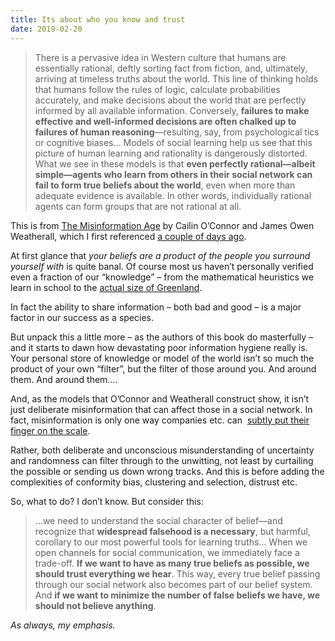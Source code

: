 ```yaml
---
title: Its about who you know and trust
date: 2019-02-20
---
```


<!--kg-card-begin: html--><blockquote><p>There is a pervasive idea in Western culture that humans are essentially rational, deftly sorting fact from fiction, and, ultimately, arriving at timeless truths about the world. This line of thinking holds that humans follow the rules of logic, calculate probabilities accurately, and make decisions about the world that are perfectly informed by all available information. Conversely, <strong>failures to make effective and well-informed decisions are often chalked up to failures of human reasoning</strong>—resulting, say, from psychological tics or cognitive biases&#8230; Models of social learning help us see that this picture of human learning and rationality is dangerously distorted. What we see in these models is that <strong>even perfectly rational—albeit simple—agents who learn from others in their social network can fail to form true beliefs about the world</strong>, even when more than adequate evidence is available. In other words, individually rational agents can form groups that are not rational at all.</p></blockquote>
<p>This is from <a href="https://www.worldcat.org/title/misinformation-age-how-false-beliefs-spread/oclc/1084360985" target="_blank" rel="noopener noreferrer">The Misinformation Age</a> by Cailin O&#8217;Connor and James Owen Weatherall, which I first referenced <a href="https://joshnicholas.com/everyone-wants-to-be-the-hero/" target="_blank" rel="noopener noreferrer">a couple of days ago</a>.</p>
<p>At first glance that <em>your beliefs are a product of the people you surround yourself with </em>is quite banal. Of course most us haven&#8217;t personally verified even a fraction of our &#8220;knowledge&#8221; &#8211; from the mathematical heuristics we learn in school to the <a href="https://theconversation.com/five-maps-that-will-change-how-you-see-the-world-74967" target="_blank" rel="noopener noreferrer">actual size of Greenland</a>.</p>
<p>In fact the ability to share information &#8211; both bad and good &#8211; is a major factor in our success as a species.</p>
<p>But unpack this a little more &#8211; as the authors of this book do masterfully &#8211; and it starts to dawn how devastating poor information hygiene really is. Your personal store of knowledge or model of the world isn&#8217;t so much the product of your own &#8220;filter&#8221;, but the filter of those around you. And around them. And around them&#8230;.</p>
<p>And, as the models that O&#8217;Connor and Weatherall construct show, it isn&#8217;t just deliberate misinformation that can affect those in a social network. In fact, misinformation is only one way companies etc. can  <a href="https://twitter.com/joshcnicholas/status/1097092891434901504?s=21" target="_blank" rel="noopener noreferrer">subtly put their finger on the scale</a>.</p>
<p>Rather, both deliberate and unconscious misunderstanding of uncertainty and randomness can filter through to the unwitting, not least by curtailing the possible or sending us down wrong tracks. And this is before adding the complexities of conformity bias, clustering and selection, distrust etc.</p>
<p>So, what to do? I don&#8217;t know. But consider this:</p>
<blockquote><p>&#8230;we need to understand the social character of belief—and recognize that <strong>widespread falsehood is a necessary</strong>, but harmful, corollary to our most powerful tools for learning truths&#8230; When we open channels for social communication, we immediately face a trade-off. <strong>If we want to have as many true beliefs as possible, we should trust everything we hear</strong>. This way, every true belief passing through our social network also becomes part of our belief system. And <strong>if we want to minimize the number of false beliefs we have, we should not believe anything</strong>.</p></blockquote>
<p><em>As always, my emphasis.</em></p>
<!--kg-card-end: html-->